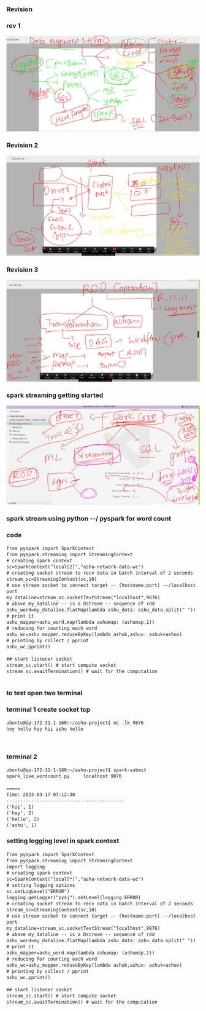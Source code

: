 ### Revision 

### rev 1 

<img src="rev.png">

### Revision 2 

<img src="rev2.png">

### Revision 3 

<img src="rev3.png">

### spark streaming getting started 

<img src="stream.png">

###  spark stream using python --/ pyspark for word count 

### code 

```
from pyspark import SparkContext
from pyspark.streaming import StreamingContext
# creating spark context 
sc=SparkContext("local[2]","ashu-network-data-wc")
# creating socket stream to recv data in batch interval of 2 seconds 
stream_sc=StreamingContext(sc,10) 
# use stream socket to connect target -- (hostname:port) --/localhost port
my_dataline=stream_sc.socketTextStream("localhost",9876)
# above my_dataline -- is a Dstream -- sequence of rdd 
ashu_word=my_dataline.flatMap(lambda ashu_data: ashu_data.split(" "))
# print it 
ashu_mapper=ashu_word.map(lambda ashumap: (ashumap,1))
# reducing for counting each word
ashu_wc=ashu_mapper.reduceByKey(lambda ashuk,ashuv: ashuk+ashuv)
# printing by collect / pprint 
ashu_wc.pprint()

## start listener socket 
stream_sc.start() # start compute socket 
stream_sc.awaitTermination() # wait for the computation 


```

### to test open two terminal 

### terminal 1 create socket tcp 

```
ubuntu@ip-172-31-1-160:~/ashu-project$ nc -lk 9876 
hey hello hey hii ashu hello



```

### terminal 2 

```
ubuntu@ip-172-31-1-160:~/ashu-project$ spark-submit  spark_live_wordcount.py     localhost 9876 

=====
Time: 2023-03-17 07:12:30
-------------------------------------------
('hii', 1)
('hey', 2)
('hello', 2)
('ashu', 1)

```

### setting logging level in spark context 

```
from pyspark import SparkContext
from pyspark.streaming import StreamingContext
import logging
# creating spark context 
sc=SparkContext("local[*]","ashu-network-data-wc")
# setting logging options 
sc.setLogLevel("ERROR")
logging.getLogger("py4j").setLevel(logging.ERROR)
# creating socket stream to recv data in batch interval of 2 seconds 
stream_sc=StreamingContext(sc,10) 
# use stream socket to connect target -- (hostname:port) --/localhost port
my_dataline=stream_sc.socketTextStream("localhost",9876)
# above my_dataline -- is a Dstream -- sequence of rdd 
ashu_word=my_dataline.flatMap(lambda ashu_data: ashu_data.split(" "))
# print it 
ashu_mapper=ashu_word.map(lambda ashumap: (ashumap,1))
# reducing for counting each word
ashu_wc=ashu_mapper.reduceByKey(lambda ashuk,ashuv: ashuk+ashuv)
# printing by collect / pprint 
ashu_wc.pprint()

## start listener socket 
stream_sc.start() # start compute socket 
stream_sc.awaitTermination() # wait for the computation 

```



